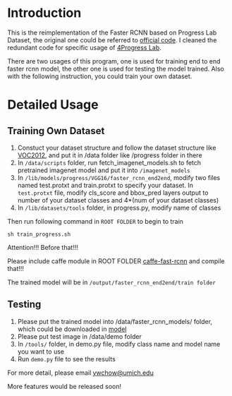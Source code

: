 # Introduction

This is the reimplementation of the Faster RCNN based on Progress Lab Dataset, the original one could be referred to [official code](https://github.com/rbgirshick/py-faster-rcnn). I cleaned the redundant code for specific usage of [4Progress Lab](http://progress.eecs.umich.edu/).

There are two usages of this program, one is used for training end to end faster rcnn model, the other one is used for testing the model trained. Also with the following instruction, you could train your own dataset.

# Detailed Usage

## Training Own Dataset

1. Constuct your dataset structure and follow the dataset structure like [VOC2012](http://host.robots.ox.ac.uk/pascal/VOC/voc2012/), and put it in /data folder like /progress folder in there
2. In `/data/scripts` folder, run fetch_imagenet_models.sh to fetch pretrained imagenet model and put it into `/imagenet_models`
3. In `/lib/models/progress/VGG16/faster_rcnn_end2end`, modify two files named test.protxt and train.protxt to specify your dataset. In `test.protxt` file, modify cls_score and bbox_pred layers output to number of your dataset classes and 4*(num of your dataset classes)
4. In `/lib/datasets/tools` folder, in progress.py, modify name of classes

Then run following command in `ROOT FOLDER` to begin to train
```
sh train_progress.sh
```

Attention!!!
Before that!!!

Please include caffe module in ROOT FOLDER [caffe-fast-rcnn](https://github.com/rbgirshick/caffe-fast-rcnn/tree/0dcd397b29507b8314e252e850518c5695efbb83) and compile that!!!

The trained model will be in `/output/faster_rcnn_end2end/train folder`

## Testing

1. Please put the trained model into /data/faster_rcnn_models/ folder, which could be downloaded in [model](https://drive.google.com/open?id=0BwzTAZGR6DHda1NNMHNRVU9ZZEk)
2. Please put test image in /data/demo folder
3. In `/tools/` folder, in demo.py file, modify class name and model name you want to use
4. Run `demo.py` file to see the results

For more detail, please email ywchow@umich.edu

More features would be released soon!


